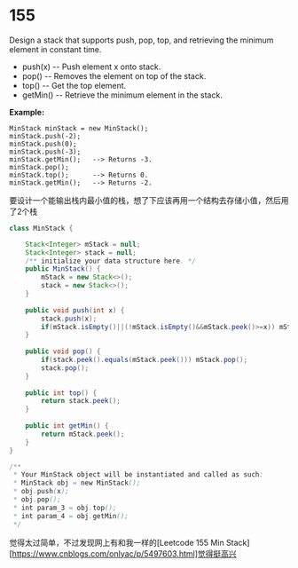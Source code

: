 # 155

 Design a stack that supports push, pop, top, and retrieving the minimum element in constant time. 

-  push(x) -- Push element x onto stack. 
-  pop() -- Removes the element on top of the stack. 
-  top() -- Get the top element. 
-  getMin() -- Retrieve the minimum element in the stack. 

**Example:**

```
MinStack minStack = new MinStack();
minStack.push(-2);
minStack.push(0);
minStack.push(-3);
minStack.getMin();   --> Returns -3.
minStack.pop();
minStack.top();      --> Returns 0.
minStack.getMin();   --> Returns -2.
```
要设计一个能输出栈内最小值的栈，想了下应该再用一个结构去存储小值，然后用了2个栈

```java
class MinStack {

    Stack<Integer> mStack = null;
	Stack<Integer> stack = null;
    /** initialize your data structure here. */
    public MinStack() {
    	mStack = new Stack<>();
    	stack = new Stack<>();
    }
    
    public void push(int x) {
        stack.push(x);
        if(mStack.isEmpty()||(!mStack.isEmpty()&&mStack.peek()>=x)) mStack.push(x);
    }
    
    public void pop() {
        if(stack.peek().equals(mStack.peek())) mStack.pop();
        stack.pop();
    }
    
    public int top() {
        return stack.peek();
    }
    
    public int getMin() {
    	return mStack.peek();
    }
}

/**
 * Your MinStack object will be instantiated and called as such:
 * MinStack obj = new MinStack();
 * obj.push(x);
 * obj.pop();
 * int param_3 = obj.top();
 * int param_4 = obj.getMin();
 */
```

觉得太过简单，不过发现网上有和我一样的[Leetcode 155 Min Stack][https://www.cnblogs.com/onlyac/p/5497603.html]觉得挺高兴